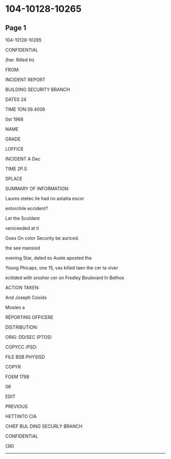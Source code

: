 # 104-10128-10265

## Page 1

104-10128-10265

CONFIDENTIAL

(her. Rilled In)

FROM:

INCIDENT REPORT

BUILDING SECURITY BRANCH

DATES 24

TIME 1ON:39.4006

0st 1968

NAME

GRADE

LOFFICE

INCIDENT A Dec

TIME 2P.S

SPLACE

SUMMARY OF INFORMATION:

Laures stetec lie had no astatta escor

entorchile eccident?

Let the Scoldent

veniceeded at ti

Goes On color Security be auriced.

the see mansiod

evening Star, dated es Auste aposted tha

Young Phicaps, one 15, vas killed taen the cer ta viver

ecitided with srosher cer on Fredley Boulevard In Bethos

ACTION TAKEN:

And Joseph Cooids

Mosten a

RÉPORTING OFFICERE

DISTRIBUTION:

ORIG: DD/SEC (PTOS)

COPYCC /PSD:

FILE BSB PHYSISD

COPYR

FOEM 1798

08

EDIT

PREVIOUS

HETTINTO CIA

CHIEF BUL DING SECURLY BRANCH

CONFIDENTIAL

(36)

---

